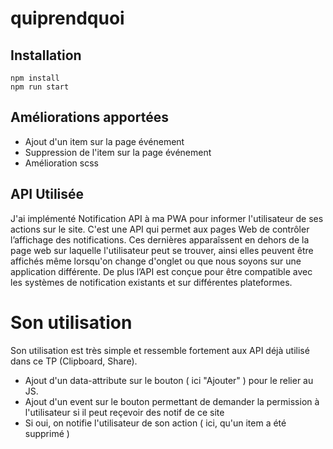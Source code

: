 # quiprendquoi

## Installation 

````
npm install
npm run start
````

## Améliorations apportées

* Ajout d'un item sur la page événement
* Suppression de l'item sur la page événement
* Amélioration scss


## API Utilisée

J'ai implémenté Notification API à ma PWA pour informer l'utilisateur de ses actions sur le site. C'est une API qui permet aux pages Web de contrôler l’affichage des notifications. Ces dernières apparaîssent en dehors de la page web sur laquelle l'utilisateur peut se trouver, ainsi elles peuvent être affichés même lorsqu'on change d'onglet ou que nous soyons sur une application différente. De plus l’API est conçue pour être compatible avec les systèmes de notification existants et sur différentes plateformes.

# Son utilisation

Son utilisation est très simple et ressemble fortement aux API déjà utilisé dans ce TP (Clipboard, Share). 

* Ajout d'un data-attribute sur le bouton ( ici "Ajouter" ) pour le relier au JS. 
* Ajout d'un event sur le bouton permettant de demander la permission à l'utilisateur si il peut reçevoir des notif de ce site
* Si oui, on notifie l'utilisateur de son action ( ici, qu'un item a été supprimé )